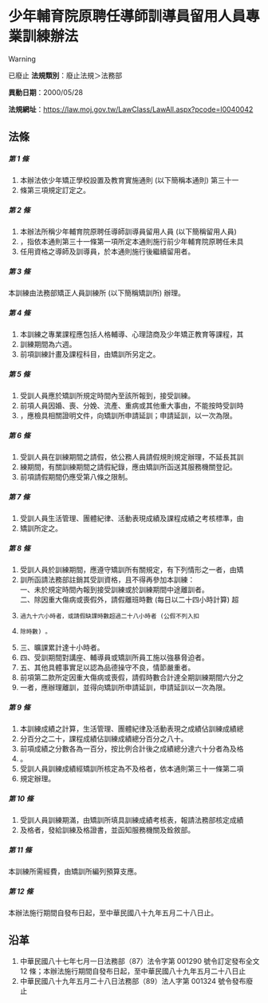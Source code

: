 # 少年輔育院原聘任導師訓導員留用人員專業訓練辦法


> [!WARNING]
> 已廢止
**法規類別**：廢止法規＞法務部

**異動日期**：2000/05/28  

**法規網址**：https://law.moj.gov.tw/LawClass/LawAll.aspx?pcode=I0040042



## 法條
##### 第 1 條
1. 本辦法依少年矯正學校設置及教育實施通則 (以下簡稱本通則) 第三十一
1. 條第三項規定訂定之。

##### 第 2 條
1. 本辦法所稱少年輔育院原聘任導師訓導員留用人員 (以下簡稱留用人員)
1. ，指依本通則第三十一條第一項所定本通則施行前少年輔育院原聘任未具
1. 任用資格之導師及訓導員，於本通則施行後繼續留用者。

##### 第 3 條
本訓練由法務部矯正人員訓練所 (以下簡稱矯訓所) 辦理。

##### 第 4 條
1. 本訓練之專業課程應包括人格輔導、心理諮商及少年矯正教育等課程，其
1. 訓練期間為六週。
1. 前項訓練計畫及課程科目，由矯訓所另定之。

##### 第 5 條
1. 受訓人員應於矯訓所規定時間內至該所報到，接受訓練。
1. 前項人員因婚、喪、分娩、流產、重病或其他重大事由，不能按時受訓時
1. ，應檢具相關證明文件，向矯訓所申請延訓；申請延訓，以一次為限。

##### 第 6 條
1. 受訓人員在訓練期間之請假，依公務人員請假規則規定辦理，不延長其訓
1. 練期間，有關訓練期間之請假紀錄，應由矯訓所函送其服務機關登記。
1. 前項請假期間仍應受第八條之限制。

##### 第 7 條
1. 受訓人員生活管理、團體紀律、活動表現成績及課程成績之考核標準，由
1. 矯訓所定之。

##### 第 8 條
1. 受訓人員於訓練期間，應遵守矯訓所有關規定，有下列情形之一者，由矯
1. 訓所函請法務部註銷其受訓資格，且不得再參加本訓練：  
一、未於規定時間內報到接受訓練或於訓練期間中途離訓者。  
二、除因重大傷病或喪假外，請假離班時數 (每日以二十四小時計算) 超
1.     過九十六小時者，或請假缺課時數超過二十八小時者 (公假不列入扣
1.     除時數) 。
1. 三、曠課累計達十小時者。
1. 四、受訓期間對講座、輔導員或矯訓所員工施以強暴脅迫者。
1. 五、其他具體事實足以認為品德操守不良，情節嚴重者。
1. 前項第二款所定因重大傷病或喪假，請假時數合計達全期訓練期間六分之
1. 一者，應辦理離訓，並得向矯訓所申請延訓，申請延訓以一次為限。

##### 第 9 條
1. 本訓練成績之計算，生活管理、團體紀律及活動表現之成績佔訓練成績總
1. 分百分之二十，課程成績佔訓練成績總分百分之八十。
1. 前項成績之分數各為一百分，按比例合計後之成績總分達六十分者為及格
1. 。
1. 受訓人員訓練成績經矯訓所核定為不及格者，依本通則第三十一條第二項
1. 規定辦理。

##### 第 10 條
1. 受訓人員訓練期滿，由矯訓所填具訓練成績考核表，報請法務部核定成績
1. 及格者，發給訓練及格證書，並函知服務機關及銓敘部。

##### 第 11 條
本訓練所需經費，由矯訓所編列預算支應。

##### 第 12 條
本辦法施行期間自發布日起，至中華民國八十九年五月二十八日止。

## 沿革
1. 中華民國八十七年七月一日法務部（87）法令字第 001290 號令訂定發布全文 12 條；本辦法施行期間自發布日起，至中華民國八十九年五月二十八日止
1. 中華民國八十九年五月二十八日法務部（89）法人字第 001324 號令發布廢止
